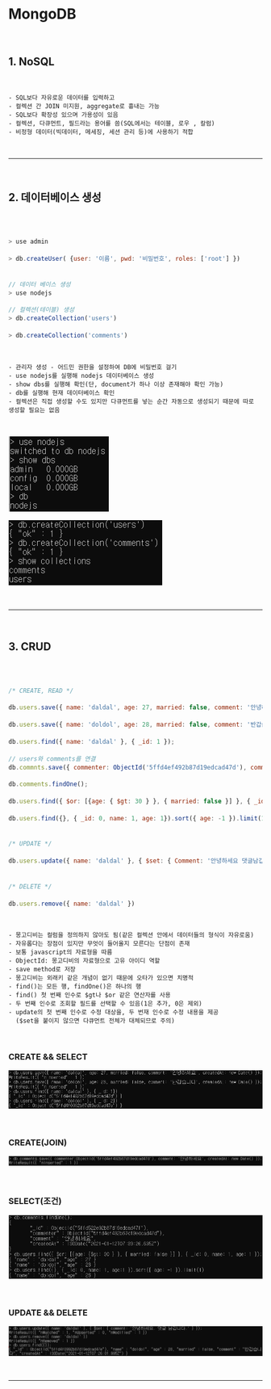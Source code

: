 # MongoDB

<br>

## 1. NoSQL

<br>

    - SQL보다 자유로운 데이터를 입력하고 
    - 컬렉션 간 JOIN 미지원, aggregate로 흉내는 가능
    - SQL보다 확장성 있으며 가용성이 있음
    - 컬렉션, 다큐먼트, 필드라는 용어를 씀(SQL에서는 테이블, 로우 , 칼럼)
    - 비정형 데이터(빅데이터, 메세징, 세션 관리 등)에 사용하기 적합
  
<br>

***

<br>

## 2. 데이터베이스 생성

<br>

```javascript

> use admin

> db.createUser( {user: '이름', pwd: '비밀번호', roles: ['root'] })


// 데이터 베이스 생성
> use nodejs

// 컬렉션(테이블) 생성
> db.createCollection('users')

> db.createCollection('comments')


```

<br>

    - 관리자 생성 - 어드민 권한을 설정하여 DB에 비밀번호 걸기
    - use nodejs를 실행해 nodejs 데이터베이스 생성
    - show dbs를 실행해 확인(단, document가 하나 이상 존재해야 확인 가능)
    - db를 실행해 현재 데이터베이스 확인 
    - 컬렉션은 직접 생성할 수도 있지만 다큐먼트를 넣는 순간 자동으로 생성되기 때문에 따로 생성할 필요는 없음

<br>

![mongoDB](https://github.com/daldalhada/Express/blob/main/image/8/8-1/Express1.PNG)

![mongoDB](https://github.com/daldalhada/Express/blob/main/image/8/8-1/Express2.PNG)


<br>

***

<br>

## 3. CRUD

<br>

```javascript

/* CREATE, READ */

db.users.save({ name: 'daldal', age: 27, married: false, comment: '안녕하세요', createdAt: new Date() });

db.users.save({ name: 'doldol', age: 28, married: false, comment: '반갑습니다', createdAt: new Date() });

db.users.find({ name: 'daldal' }, { _id: 1 });

// users와 comments를 연결
db.commnts.save({ commenter: ObjectId('5ffd4ef492b87d19edcad47d'), comment: '안녕하세요', createdAt: new Date() });

db.comments.findOne();

db.users.find({ $or: [{age: { $gt: 30 } }, { married: false }] }, { _id: 0, name: 1, age: 1 });

db.users.find({}, { _id: 0, name: 1, age: 1}).sort({ age: -1 }).limit(1)


/* UPDATE */

db.users.update({ name: 'daldal' }, { $set: { Comment: '안녕하세요 댓글남깁니다.' } });


/* DELETE */

db.users.remove({ name: 'daldal' })


```

<br>

    - 몽고디비는 컬럼을 정의하지 않아도 됨(같은 컬렉션 안에서 데이터들의 형식이 자유로움)
    - 자유롭다는 장점이 있지만 무엇이 들어올지 모른다는 단점이 존재
    - 보통 javascript의 자료형을 따름
    - ObjectId: 몽고디비의 자료형으로 고유 아이디 역할
    - save method로 저장
    - 몽고디비는 외래키 같은 개념이 없기 때문에 오타가 있으면 치명적
    - find()는 모든 행, findOne()은 하나의 행
    - find() 첫 번째 인수로 $gt나 $or 같은 연산자를 사용
    - 두 번째 인수로 조회할 필드를 선택할 수 있음(1은 추가, 0은 제외)
    - update의 첫 번째 인수로 수정 대상을, 두 번재 인수로 수정 내용을 제공
      ($set을 붙이지 않으면 다큐먼트 전체가 대체되므로 주의)

<br>


### CREATE && SELECT

![mongoDB](https://github.com/daldalhada/Express/blob/main/image/8/8-1/Express3.PNG)

<br>

### CREATE(JOIN)

![mongoDB](https://github.com/daldalhada/Express/blob/main/image/8/8-1/Express4.PNG)

<br>

### SELECT(조건)

![mongoDB](https://github.com/daldalhada/Express/blob/main/image/8/8-1/Express5.PNG)

<br>

### UPDATE && DELETE 

![mongoDB](https://github.com/daldalhada/Express/blob/main/image/8/8-1/Express6.PNG)

<br>

***

<br>

